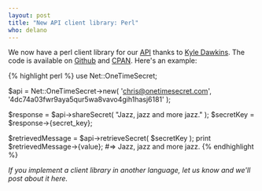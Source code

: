 ```yaml
---
layout: post
title: "New API client library: Perl"
who: delano
---
```


We now have a perl client library for our [API](https://onetimesecret.com/docs/api/) thanks to <a href="http://www.shoffle.com/">Kyle Dawkins</a>. The code is available on [Github](https://github.com/quile/OneTimeSecret) and [CPAN](http://search.cpan.org/~kyled/Net-OneTimeSecret-0.01/lib/Net/OneTimeSecret.pm). Here's an example:

{% highlight perl %}
use Net::OneTimeSecret;

$api = Net::OneTimeSecret->new( 'chris@onetimesecret.com', '4dc74a03fwr9aya5qur5wa8vavo4gih1hasj6181' );

$response = $api->shareSecret( "Jazz, jazz and more jazz." );
$secretKey = $response->{secret_key};

$retrievedMessage = $api->retrieveSecret( $secretKey );
print $retrievedMessage->{value};  #=> Jazz, jazz and more jazz.
{% endhighlight %}

*If you implement a client library in another language, let us know and we'll post about it here.*
